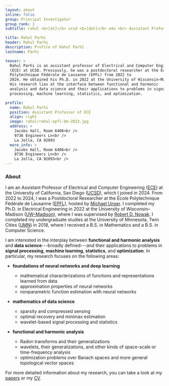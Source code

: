 ```yaml
---
layout: about
inline: false
group: Principal Investigator
group_rank: 1
subtitle: rahul <b>[at]</b> ucsd <b>[dot]</b> edu <br> Assistant Professor of <a href="https://www.ece.ucsd.edu/">ECE<a> at <a href="https://ucsd.edu/">UCSD</a>

title: Rahul Parhi
header: Rahul Parhi
description: Profile of Rahul Parhi
lastname: Parhi

teaser: >
  Rahul Parhi is an assistant professor of Electrical and Computer Engineering
  (ECE) at UCSD. Previously, he was a postdoctoral researcher at the École
  Polytechnique Fédérale de Lausanne (EPFL) from 2022 to
  2024. He obtained his Ph.D. in 2022 at the University of Wisconsin–Madison.
  His research lies at the interface between functional and harmonic
  analysis and data science and their applications to problems in signal
  processing, machine learning, statistics, and optimization.

profile:
  name: Rahul Parhi
  position: Assistant Professor of ECE
  align: right
  image: rahul/rahul-epfl-bm-2023.jpg
  address: >
    Jacobs Hall, Room 6406<br />
    9736 Engineers Ln<br />
    La Jolla, CA 92093
  more_info: >
    Jacobs Hall, Room 6406<br />
    9736 Engineers Ln<br />
    La Jolla, CA 92093<br />
---
```


### About

I am an Assistant Professor of Electrical and Computer Engineering
([ECE](https://www.ece.ucsd.edu/)) at the University of California, San Diego
([UCSD](https://ucsd.edu/)), which I joined in 2024. From 2022 to 2024, I was a
Postdoctoral Researcher at the École Polytechnique Fédérale de Lausanne
([EPFL](https://www.epfl.ch/en/)), hosted by [Michael
Unser](http://bigwww.epfl.ch/unser/). I completed my Ph.D. in Electrical
Engineering in 2022 at the University of Wisconsin&ndash;Madison
([UW&ndash;Madison](https://www.wisc.edu/)), where I was supervised by [Robert
D. Nowak](https://nowak.ece.wisc.edu/). I completed my undergraduate studies at
the University of Minnesota, Twin Cities ([UMN](https://twin-cities.umn.edu/))
in 2018, where I received a B.S. in Mathematics and a B.S. in Computer Science.

I am interested in the interplay between **functional and harmonic analysis**
and **data science**---broadly defined---and their applications to problems in
**signal processing**, **machine learning**, **statistics**, and
**optimization**. In particular, my research focuses on the following areas:

- **foundations of neural networks and deep learning**
    * mathematical characterizations of functions and representations learned from data
    * approximation properties of neural networks
    * nonparametric function estimation with neural networks

- **mathematics of data science**
    * sparsity and compressed sensing
    * optimal recovery and minimax estimation
    * wavelet-based signal processing and statistics

- **functional and harmonic analysis**
    * Radon transforms and their generalizations
    * wavelets, their generalizations, and other kinds of space-scale or time-frequency analysis
    * optimization problems over Banach spaces and more general topological vector spaces

For more detailed information about my research, you can take a look at my
[papers](/papers/) or my [CV](/files/rahulparhi-cv.pdf).

